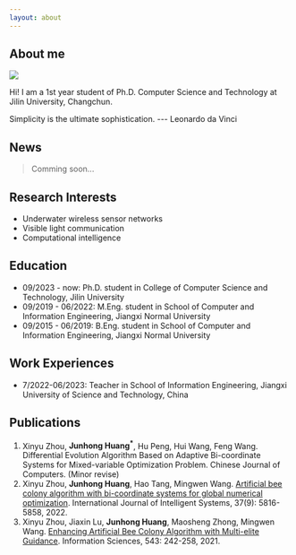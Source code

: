 ```yaml
---
layout: about 
---
```


## About me

<img class="profile-picture" src="personal_photo.jpg">

Hi! I am a 1st year student of Ph.D. Computer Science and Technology at Jilin University, Changchun. 

Simplicity is the ultimate sophistication. --- Leonardo da Vinci

## News

> Comming soon...

## Research Interests

- Underwater wireless sensor networks
- Visible light communication
- Computational intelligence

## Education

- 09/2023 - now: Ph.D. student in College of Computer Science and Technology, Jilin University
- 09/2019 - 06/2022: M.Eng. student in School of Computer and Information Engineering, Jiangxi Normal University
- 09/2015 - 06/2019: B.Eng. student in School of Computer and Information Engineering, Jiangxi Normal University

## Work Experiences

- 7/2022-06/2023: Teacher in School of Information Engineering, Jiangxi University of Science and Technology, China

## Publications

1. Xinyu Zhou, **Junhong Huang<sup>*</sup>**, Hu Peng, Hui Wang, Feng Wang. Differential Evolution Algorithm Based on Adaptive Bi-coordinate Systems for Mixed-variable Optimization Problem. Chinese Journal of Computers. (Minor revise)
2. Xinyu Zhou, **Junhong Huang**, Hao Tang, Mingwen Wang. [Artificial bee colony algorithm with bi-coordinate systems for global numerical optimization](https://onlinelibrary.wiley.com/doi/10.1002/int.22816). International Journal of Intelligent Systems, 37(9): 5816-5858, 2022.
3. Xinyu Zhou, Jiaxin Lu, **Junhong Huang**, Maosheng Zhong, Mingwen Wang. [Enhancing Artificial Bee Colony Algorithm with Multi-elite Guidance](https://www.sciencedirect.com/science/article/pii/S0020025520307003). Information Sciences, 543: 242-258, 2021.
